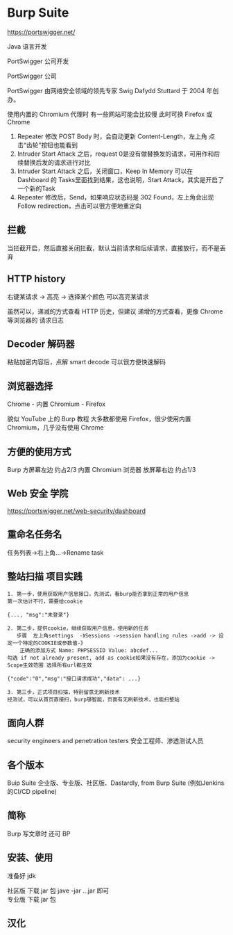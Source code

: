 # Burp Suite

https://portswigger.net/

Java 语言开发

PortSwigger 公司开发

PortSwigger 公司

PortSwigger 由网络安全领域的领先专家 Swig Dafydd Stuttard 于 2004 年创办。

使用内置的 Chromium 代理时 有一些网站可能会比较慢 此时可换 Firefox 或 Chrome

1. Repeater 修改 POST Body 时，会自动更新 Content-Length，左上角 点击“齿轮”按钮也能看到
2. Intruder Start Attack 之后，request 0是没有做替换发的请求，可用作和后续替换后发的请求进行对比
3. Intruder Start Attack 之后，关闭窗口，Keep In Memory 可以在 Dashboard 的 Tasks里面找到结果，这也说明，Start Attack，其实是开启了一个新的Task
4. Repeater 修改后，Send，如果响应状态码是 302 Found，左上角会出现 Follow redirection，点击可以很方便地重定向

## 拦截

当拦截开启，然后直接关闭拦截，默认当前请求和后续请求，直接放行，而不是丢弃

## HTTP history

右键某请求 -> 高亮 -> 选择某个颜色 可以高亮某请求

虽然可以，递减的方式查看 HTTP 历史，但建议 递增的方式查看，更像 Chrome 等浏览器的 请求日志

## Decoder 解码器

粘贴加密内容后，点解 smart decode 可以很方便快速解码

## 浏览器选择

Chrome - 内置 Chromium - Firefox

貌似 YouTube 上的 Burp 教程 大多数都使用 Firefox，很少使用内置 Chromium，几乎没有使用 Chrome

## 方便的使用方式

Burp 方屏幕左边 约占2/3 内置 Chromium 浏览器 放屏幕右边 约占1/3

## Web 安全 学院

https://portswigger.net/web-security/dashboard

## 重命名任务名

任务列表->右上角...->Rename task

## 整站扫描 项目实践

```
1. 第一步，使用获取用户信息接口，先测试，看burp能否拿到正常的用户信息
第一次估计不行，需要给cookie

{..., "msg":"未登录"}

2. 第二步，提供cookie，继续获取用户信息，使用新的任务
   步骤  左上角settings  -》Sessions ->session handling rules ->add -> 设定一个特定的COOKIE或参数值-》
	正确的添加方式 Name: PHPSESSID Value: abcdef... 
勾选 if not already present, add as cookie如果没有存在，添加为cookie -> Scope生效范围 选择所有url都生效

{"code":"0","msg":"接口请求成功","data": ...}

3. 第三步，正式项目扫描，特别留意无刷新技术
经测试，可以从首页直接扫，burp够智能，页面有无刷新技术，也能扫整站
```

## 面向人群

security engineers and penetration testers 安全工程师、渗透测试人员

## 各个版本

Buip Suite 企业版、专业版、社区版、Dastardly, from Burp Suite (例如Jenkins的CI/CD pipeline)

## 简称

Burp 写文章时 还可 BP

## 安装、使用

准备好 jdk

社区版 下载 jar 包 jave -jar ...jar 即可  
专业版 下载 jar 包 

## 汉化
